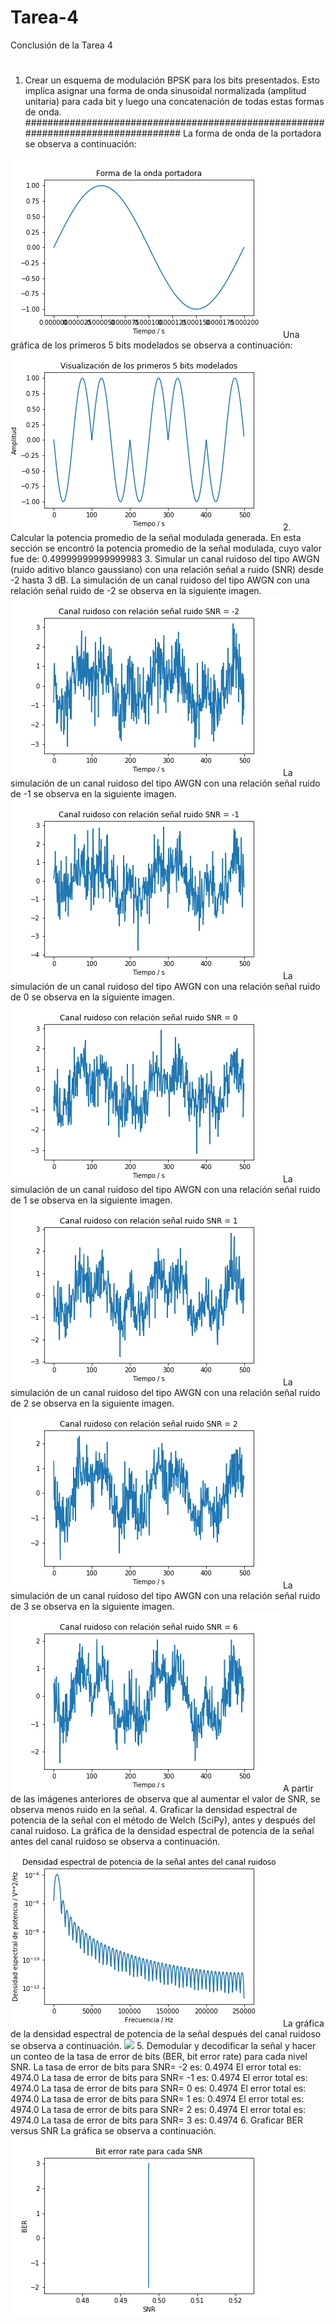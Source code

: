 # Tarea-4
Conclusión de la Tarea 4
#
1. Crear un esquema de modulación BPSK para los bits presentados. Esto implica asignar una forma de onda sinusoidal normalizada (amplitud unitaria) para cada bit y luego una concatenación de todas estas formas de onda.
##################################################################################
La forma de onda de la portadora se observa a continuación:
<img src="https://github.com/Pamela2345/Tarea-4/blob/master/ondaportadora.png">
Una gráfica de los primeros 5 bits modelados se observa a continuación:
<img src="https://github.com/Pamela2345/Tarea-4/blob/master/Tx.png">
2. Calcular la potencia promedio de la señal modulada generada.
En esta sección se encontró la potencia promedio de la señal modulada, cuyo valor fue de: 0.49999999999999983
3. Simular un canal ruidoso del tipo AWGN (ruido aditivo blanco gaussiano) con una relación señal a ruido (SNR) desde -2 hasta 3 dB.
La simulación de un canal ruidoso del tipo AWGN con una relación señal ruido de -2 se observa en la siguiente imagen.
<img src="https://github.com/Pamela2345/Tarea-4/blob/master/SNR%3D-2.png">
La simulación de un canal ruidoso del tipo AWGN con una relación señal ruido de -1 se observa en la siguiente imagen.
<img src="https://github.com/Pamela2345/Tarea-4/blob/master/SNR%3D-1.png">
La simulación de un canal ruidoso del tipo AWGN con una relación señal ruido de 0 se observa en la siguiente imagen.
<img src="https://github.com/Pamela2345/Tarea-4/blob/master/SNR%3D0.png">
La simulación de un canal ruidoso del tipo AWGN con una relación señal ruido de 1 se observa en la siguiente imagen.
<img src="https://github.com/Pamela2345/Tarea-4/blob/master/SNR%3D1.png">
La simulación de un canal ruidoso del tipo AWGN con una relación señal ruido de 2 se observa en la siguiente imagen.
<img src="https://github.com/Pamela2345/Tarea-4/blob/master/SNR%3D2.png">
La simulación de un canal ruidoso del tipo AWGN con una relación señal ruido de 3 se observa en la siguiente imagen.
<img src="https://github.com/Pamela2345/Tarea-4/blob/master/SNR%3D3.png">
A partir de las imágenes anteriores de observa que al aumentar el valor de SNR, se observa menos ruido en la señal.
4. Graficar la densidad espectral de potencia de la señal con el método de Welch (SciPy), antes y después del canal ruidoso.
La gráfica de la densidad espectral de potencia de la señal antes del canal ruidoso se observa a continuación.
<img src="https://github.com/Pamela2345/Tarea-4/blob/master/Antes.png">
La gráfica de la densidad espectral de potencia de la señal después del canal ruidoso se observa a continuación.
<img src="https://github.com/Pamela2345/Tarea-4/blob/master/Despu%C3%A9s.png">
5. Demodular y decodificar la señal y hacer un conteo de la tasa de error de bits (BER, bit error rate) para cada nivel SNR.
La tasa de error de bits para SNR= -2 es:    0.4974
El error total es:  4974.0
La tasa de error de bits para SNR= -1 es:    0.4974
El error total es:  4974.0
La tasa de error de bits para SNR= 0 es:   0.4974
El error total es:  4974.0
La tasa de error de bits para SNR= 1 es:   0.4974
El error total es: 4974.0
La tasa de error de bits para SNR= 2 es:    0.4974
El error total es:  4974.0
La tasa de error de bits para SNR= 3 es:  0.4974
6. Graficar BER versus SNR
La gráfica se observa a continuación.
<img src="https://github.com/Pamela2345/Tarea-4/blob/master/BER-SNR.png">
